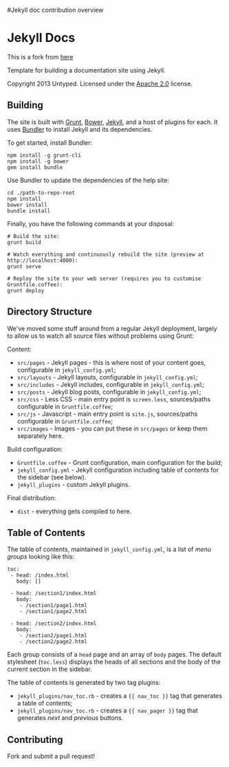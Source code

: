 #Jekyll doc contribution overview

Jekyll Docs
===========

This is a fork from [here](https://github.com/untyped/jekyll-docs)

Template for building a documentation site using Jekyll.

Copyright 2013 Untyped. Licensed under the [Apache 2.0](http://www.apache.org/licenses/LICENSE-2.0.html) license.

Building
--------

The site is built with [Grunt][], [Bower][], [Jekyll][], and a host of plugins for each. It uses [Bundler][] to install Jekyll and its dependencies.

[Grunt]: http://gruntjs.com
[Bower]: http://bower.io
[Jekyll]: http://jekyllrb.com
[Bundler]: http://bundler.io

To get started, install Bundler:

    npm install -g grunt-cli
    npm install -g bower
    gem install bundle

Use Bundler to update the dependencies of the help site:

    cd ./path-to-repo-root
    npm install
    bower install
    bundle install

Finally, you have the following commands at your disposal:

    # Build the site:
    grunt build

    # Watch everything and continuously rebuild the site (preview at http://localhost:4000):
    grunt serve

    # Reploy the site to your web server (requires you to customise Gruntfile.coffee):
    grunt deploy

Directory Structure
-------------------

We've moved some stuff around from a regular Jekyll deployment, largely to allow us to watch all source files without problems using Grunt:

Content:

 - `src/pages`    - Jekyll pages - this is where nost of your content goes, configurable in `jekyll_config.yml`;
 - `src/layouts`  - Jekyll layouts, configurable in `jekyll_config.yml`;
 - `src/includes` - Jekyll includes, configurable in `jekyll_config.yml`;
 - `src/posts`    - Jekyll blog posts, configurable in `jekyll_config.yml`;
 - `src/css`      - Less CSS - main entry point is `screen.less`, sources/paths configurable in `Gruntfile.coffee`;
 - `src/js`       - Javascript - main entry point is `site.js`, sources/paths configurable in `Gruntfile.coffee`;
 - `src/images`   - Images - you can put these in `src/pages` or keep them separately here.

Build configuration:

 - `Gruntfile.coffee` - Grunt configuration, main configuration for the build;
 - `jekyll_config.yml` - Jekyll configuration including table of contents for the sidebar (see below).
 - `jekyll_plugins` - custom Jekyll plugins.

Final distribution:

 - `dist` - everything gets compiled to here.

Table of Contents
-----------------

The table of contents, maintained in `jekyll_config.yml`, is a list of *menu groups* looking like this:

    toc:
     - head: /index.html
       body: []

     - head: /section1/index.html
       body:
        - /section1/page1.html
        - /section1/page2.html

     - head: /section2/index.html
       body:
        - /section2/page1.html
        - /section2/page2.html

Each group consists of a `head` page and an array of `body` pages. The default stylesheet (`toc.less`)
displays the heads of all sections and the body of the current section in the sidebar.

The table of contents is generated by two tag plugins:

 - `jekyll_plugins/nav_toc.rb` - creates a `{{ nav_toc }}` tag that generates a table of contents;
 - `jekyll_plugins/nav_toc.rb` - creates a `{{ nav_pager }}` tag that generates *next* and *previous* buttons.

Contributing
------------

Fork and submit a pull request!
